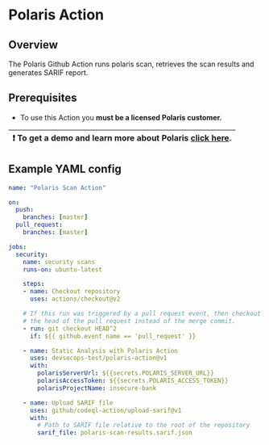 # Polaris Action

## Overview

The Polaris Github Action runs polaris scan, retrieves the scan results and generates SARIF report.

## Prerequisites

* To use this Action you **must be a licensed Polaris customer.**

| :exclamation: To get a demo and learn more about Polaris [click here](https://www.synopsys.com/software-integrity/polaris/demo-github.html).|
|-----------------------------------------|

## Example YAML config

```yaml
name: "Polaris Scan Action"

on:
  push:
    branches: [master]
  pull_request:
    branches: [master]

jobs:
  security:
    name: security scans
    runs-on: ubuntu-latest

    steps:
    - name: Checkout repository
      uses: actions/checkout@v2

    # If this run was triggered by a pull request event, then checkout
    # the head of the pull request instead of the merge commit.
    - run: git checkout HEAD^2
      if: ${{ github.event_name == 'pull_request' }}

    - name: Static Analysis with Polaris Action
      uses: devsecops-test/polaris-action@v1
      with:
        polarisServerUrl: ${{secrets.POLARIS_SERVER_URL}}
        polarisAccessToken: ${{secrets.POLARIS_ACCESS_TOKEN}}
        polarisProjectName: insecure-bank

    - name: Upload SARIF file
      uses: github/codeql-action/upload-sarif@v1
      with:
        # Path to SARIF file relative to the root of the repository
        sarif_file: polaris-scan-results.sarif.json
```
